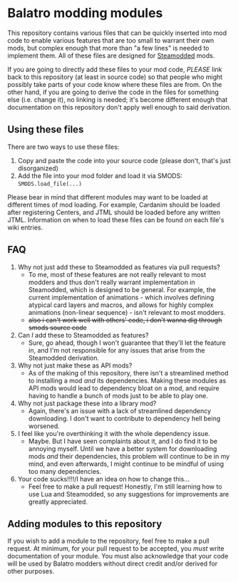 # Balatro modding modules
This repository contains various files that can be quickly inserted into mod code to enable various features that are too small to warrant their own mods, but complex enough that more than "a few lines" is needed to implement them. All of these files are designed for [Steamodded](//github.com/Steamodded/smods) mods.

If you are going to directly add these files to your mod code, *PLEASE* link back to this repository (at least in source code) so that people who might possibly take parts of your code know where these files are from. On the other hand, if you are going to derive the code in the files for something else (i.e. change it), no linking is needed; it's become different enough that documentation on this repository don't apply well enough to said derivation.

## Using these files
There are two ways to use these files:
1. Copy and paste the code into your source code (please don't, that's just disorganized)
2. Add the file into your mod folder and load it via SMODS: `SMODS.load_file(...)`

Please bear in mind that different modules may want to be loaded at different times of mod loading. For example, Cardanim should be loaded after registering Centers, and JTML should be loaded before any written JTML. Information on when to load these files can be found on each file's wiki entries.

## FAQ
1. Why not just add these to Steamodded as features via pull requests?
   * To me, most of these features are not really relevant to most modders and thus don't really warrant implementation in Steamodded, which is designed to be general. For example, the current implementation of animations - which involves defining atypical card layers and macros, and allows for highly complex animations (non-linear sequence) - isn't relevant to most modders.
   * <s>also i can't work well with others' code, i don't wanna dig through smods source code</s>
2. Can *I* add these to Steamodded as features?
   * Sure, go ahead, though I won't guarantee that they'll let the feature in, and I'm not responsible for any issues that arise from the Steamodded derivation.
3. Why not just make these as API mods?
   * As of the making of this repository, there isn't a streamlined method to installing a mod *and* its dependencies. Making these modules as API mods would lead to dependency bloat on a mod, and require having to handle a bunch of mods just to be able to play one.
4. Why not just package these into a library mod?
   * Again, there's an issue with a lack of streamlined dependency downloading. I don't want to contribute to dependency hell being worsened.
5. I feel like you're overthinking it with the whole dependency issue.
   * Maybe. But I have seen complaints about it, and I do find it to be annoying myself. Until we have a better system for downloading mods *and* their dependencies, this problem will continue to be in my mind, and even afterwards, I might continue to be mindful of using too many dependencies.
6. Your code sucks!!!!/I have an idea on how to change this...
   * Feel free to make a pull request! Honestly, I'm still learning how to use Lua and Steamodded, so any suggestions for improvements are greatly appreciated.

## Adding modules to this repository
If you wish to add a module to the repository, feel free to make a pull request. At minimum, for your pull request to be accepted, you *must* write documentation of your module. You must also acknowledge that your code will be used by Balatro modders without direct credit and/or derived for other purposes.
